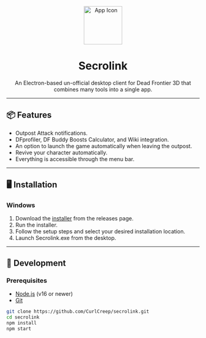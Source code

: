 <p align="center">
  <img src="assets/icon.ico" width="100" alt="App Icon">
</p>

<h1 align="center">Secrolink</h1>

<p align="center">
  An Electron-based un-official desktop client for Dead Frontier 3D that combines many tools into a single app.
</p>

---

## 📦 Features

- Outpost Attack notifications.
- DFprofiler, DF Buddy Boosts Calculator, and Wiki integration.
- An option to launch the game automatically when leaving the outpost.
- Revive your character automatically.
- Everything is accessible through the menu bar.

---

## 🖥 Installation

### Windows

1. Download the [installer](https://github.com/CurlCreep/secrolink/releases/download/v1.0.1/Secrolink.Setup.1.0.1.exe) from the releases page.
2. Run the installer.
3. Follow the setup steps and select your desired installation location.
4. Launch Secrolink.exe from the desktop.

---

## 🚀 Development

### Prerequisites

- [Node.js](https://nodejs.org/) (v16 or newer)
- [Git](https://git-scm.com/)

```bash
git clone https://github.com/CurlCreep/secrolink.git
cd secrolink
npm install
npm start
